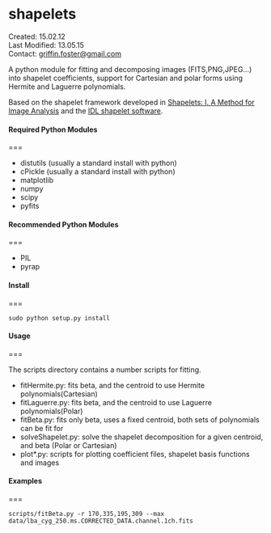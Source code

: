 shapelets
===

Created: 15.02.12  
Last Modified: 13.05.15  
Contact: griffin.foster@gmail.com  

A python module for fitting and decomposing images (FITS,PNG,JPEG...) into shapelet coefficients, support for Cartesian and polar forms using Hermite and Laguerre polynomials.  

Based on the shapelet framework developed in [Shapelets: I. A Method for Image Analysis](http://arxiv.org/abs/astro-ph/0105178) and the [IDL shapelet software](http://www.astro.caltech.edu/~rjm/shapelets/). 

#### Required Python Modules
===

* distutils (usually a standard install with python)
* cPickle (usually a standard install with python) 
* matplotlib 
* numpy 
* scipy 
* pyfits 

#### Recommended Python Modules
===

* PIL 
* pyrap 

#### Install
===

```
sudo python setup.py install  
```

#### Usage
===

The scripts directory contains a number scripts for fitting.

* fitHermite.py: fits beta, and the centroid to use Hermite polynomials(Cartesian) 
* fitLaguerre.py: fits beta, and the centroid to use Laguerre polynomials(Polar) 
* fitBeta.py: fits only beta, uses a fixed centroid, both sets of polynomials can be fit for 
* solveShapelet.py: solve the shapelet decomposition for a given centroid, and beta (Polar or Cartesian) 
* plot*.py: scripts for plotting coefficient files, shapelet basis functions and images 

#### Examples
===

```
scripts/fitBeta.py -r 170,335,195,309 --max data/lba_cyg_250.ms.CORRECTED_DATA.channel.1ch.fits
```

